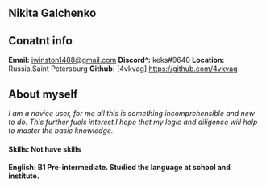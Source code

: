 ## Nikita Galchenko
## Conatnt info
**Email:** iwinston1488@gmail.com
**Discord^:** keks#9640
**Location:** Russia,Saint Petersburg
**Github:** [4vkvag] https://github.com/4vkvag
## About myself 
*I am a novice user, for me all this is something incomprehensible and new to do. This further fuels interest.I hope that my logic and diligence will help to master the basic knowledge.*
#### **Skills:** Not have skills
#### **English:** B1 Pre-intermediate. Studied the language at school and institute.


